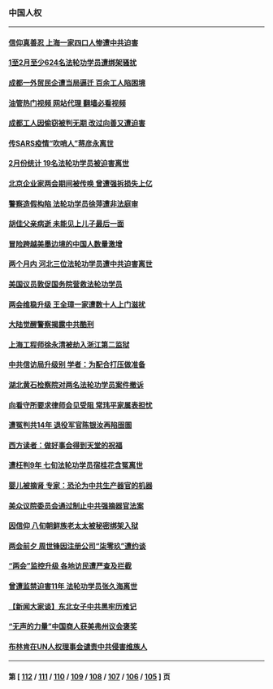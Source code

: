 ### 中国人权
---
#### [信仰真善忍 上海一家四口人惨遭中共迫害](../../pages/ncid278/n13950973.md?03170445) 
#### [1至2月至少624名法轮功学员遭绑架骚扰](../../pages/ncid278/n13950181.md?03170445) 
#### [成都一外贸民企遭当局逼迁 百余工人陷困境](../../pages/ncid278/n13950512.md?03170445) 
#### [油管热门视频 网站代理 翻墙必看视频](http://138.2.39.72:81/youtube.html?epic-marker?03170445)
#### [成都工人因偷窃被判无期 改过向善又遭迫害](../../pages/ncid278/n13948561.md?03170445) 
#### [传SARS疫情“吹哨人”蒋彦永离世](../../pages/ncid278/n13949222.md?03170445) 
#### [2月份统计 19名法轮功学员被迫害离世](../../pages/ncid278/n13947335.md?03170445) 
#### [北京企业家两会期间被传唤 曾遭强拆损失上亿](../../pages/ncid278/n13947896.md?03170445) 
#### [警察造假构陷 法轮功学员徐萍遭非法庭审](../../pages/ncid278/n13946469.md?03170445) 
#### [胡佳父亲病逝 未能见上儿子最后一面](../../pages/ncid278/n13947415.md?03170445) 
#### [冒险跨越美墨边境的中国人数量激增](../../pages/ncid278/n13946742.md?03170445) 
#### [两个月内 河北三位法轮功学员遭中共迫害离世](../../pages/ncid278/n13945856.md?03170445) 
#### [美国议员敦促国务院营救法轮功学员](../../pages/ncid278/n13945791.md?03170445) 
#### [两会维稳升级 王全璋一家遭数十人上门滋扰](../../pages/ncid278/n13946416.md?03170445) 
#### [大陆觉醒警察揭露中共酷刑](../../pages/ncid278/n13937616.md?03170445) 
#### [上海工程师徐永清被劫入浙江第二监狱](../../pages/ncid278/n13945041.md?03170445) 
#### [中共信访局升级别 学者：为配合打压做准备](../../pages/ncid278/n13945602.md?03170445) 
#### [湖北黄石检察院对两名法轮功学员案件撤诉](../../pages/ncid278/n13944382.md?03170445) 
#### [向看守所要求律师会见受阻 常玮平家属表担忧](../../pages/ncid278/n13944719.md?03170445) 
#### [遭冤判共14年 退役军官陈银汝再陷囹圄](../../pages/ncid278/n13943569.md?03170445) 
#### [西方读者：做好事会得到天堂的祝福](../../pages/ncid278/n13943151.md?03170445) 
#### [遭枉判9年 七旬法轮功学员宿桂花含冤离世](../../pages/ncid278/n13943708.md?03170445) 
#### [婴儿被摘肾 专家：恐沦为中共生产器官的机器](../../pages/ncid278/n13944074.md?03170445) 
#### [美众议院委员会通过制止中共强摘器官法案](../../pages/ncid278/n13943637.md?03170445) 
#### [因信仰 八旬朝鲜族老太太被秘密绑架入狱](../../pages/ncid278/n13942333.md?03170445) 
#### [两会前夕 周世锋因注册公司“柒零玖”遭约谈](../../pages/ncid278/n13942894.md?03170445) 
#### [“两会”监控升级 各地访民遭严查及拦截](../../pages/ncid278/n13942702.md?03170445) 
#### [曾遭监禁迫害11年 法轮功学员张久海离世](../../pages/ncid278/n13941569.md?03170445) 
#### [【新闻大家谈】东北女子中共黑牢历难记](../../pages/ncid278/n13942450.md?03170445) 
#### [“无声的力量”中国商人获美弗州议会褒奖](../../pages/ncid278/n13941208.md?03170445) 
#### [布林肯在UN人权理事会谴责中共侵害维族人](../../pages/ncid278/n13941841.md?03170445) 

---
#### 第 [ [112](./112.md?03170445) / [111](./111.md?03170445) / [110](./110.md?03170445) / [109](./109.md?03170445) / [108](./108.md?03170445) / [107](./107.md?03170445) / [106](./106.md?03170445) / [105](./105.md?03170445) ] 页
